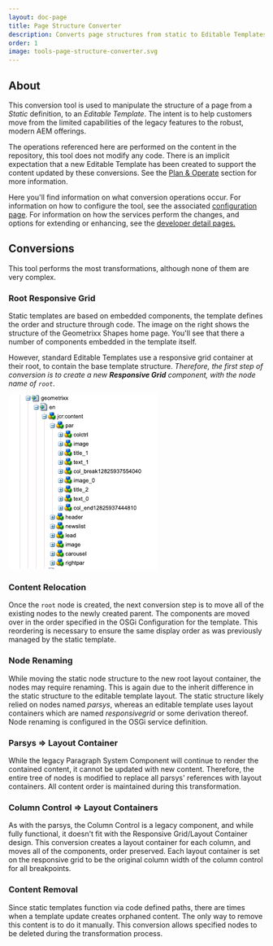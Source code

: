 ```yaml
---
layout: doc-page
title: Page Structure Converter
description: Converts page structures from static to Editable Templates.
order: 1
image: tools-page-structure-converter.svg
---
```


## About

This conversion tool is used to manipulate the structure of a page from a *Static* definition, to an *Editable Template*. The intent is to help customers move from the limited capabilities of the legacy features to the robust, modern AEM offerings.

The operations referenced here are performed on the content in the repository, this tool does not modify any code. There is an implicit expectation that a new Editable Template has been created to support the content updated by these conversions. See the <a href="{{ site.baseurl }}/pages/plan-operate.html">Plan & Operate</a> section for more information.

Here you'll find information on what conversion operations occur. For information on how to configure the tool, see the associated <a href="{{ site.baseurl }}/pages/configuration/page-structure.html">configuration page</a>. For information on how the services perform the changes, and options for extending or enhancing, see the <a href="{{ site.baseurl }}/pages/development.html">developer detail pages.</a>

## Conversions

This tool performs the most transformations, although none of them are very complex. 

### Root Responsive Grid

<div class="row">
    <div class="col-6 col-12-small">
        <p>Static templates are based on embedded components, the template defines the order and structure through code. The image on the right shows the structure of the Geometrixx Shapes home page. You'll see that there a number of components embedded in the template itself.</p>
        <p>However, standard Editable Templates use a responsive grid container at their root, to contain the base template structure. <i>Therefore, the first step of conversion is to create a new <strong>Responsive Grid</strong> component, with the node name of <code>root</code></i>.</p>     
    </div>
    <div class="col-6 col-12-small">
        <span class="image">
            <img src="./images/geometrixx-static-template-content.png" alt="Geometrixx Static Templace Content" />
        </span>
    </div>  
</div>

### Content Relocation

Once the `root` node is created, the next conversion step is to move all of the existing nodes to the newly created parent. The components are moved over in the order specified in the OSGi Configuration for the template. This reordering is necessary to ensure the same display order as was previously managed by the static template.

### Node Renaming

While moving the static node structure to the new root layout container, the nodes may require renaming. This is again due to the inherit difference in the static structure to the editable template layout. The static structure likely relied on nodes named *parsys*, whereas an editable template uses layout containers which are named *responsivegrid* or some derivation thereof. Node renaming is configured in the OSGi service definition. 

### Parsys => Layout Container

While the legacy Paragraph System Component will continue to render the contained content, it cannot be updated with new content. Therefore, the entire tree of nodes is modified to replace all parsys' references with layout containers. All content order is maintained during this transformation.

### Column Control => Layout Containers

As with the parsys, the Column Control is a legacy component, and while fully functional, it doesn't fit with the Responsive Grid/Layout Container design. This conversion creates a layout container for each column, and moves all of the components, order preserved. Each layout container is set on the responsive grid to be the original column width of the column control for all breakpoints.  

### Content Removal

Since static templates function via code defined paths, there are times when a template update creates orphaned content. The only way to remove this content is to do it manually. This conversion allows specified nodes to be deleted during the transformation process.
